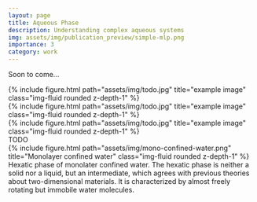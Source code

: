 ```yaml
---
layout: page
title: Aqueous Phase
description: Understanding complex aqueous systems
img: assets/img/publication_preview/simple-mlp.png
importance: 3
category: work
---
```


Soon to come...

<div class="row">
    <div class="col-sm mt-3 mt-md-0">
        {% include figure.html path="assets/img/todo.jpg" title="example image" class="img-fluid rounded z-depth-1" %}
    </div>
    <div class="col-sm mt-3 mt-md-0">
        {% include figure.html path="assets/img/todo.jpg" title="example image" class="img-fluid rounded z-depth-1" %}
    </div>
    <div class="col-sm mt-3 mt-md-0">
        {% include figure.html path="assets/img/todo.jpg" title="example image" class="img-fluid rounded z-depth-1" %}
    </div>
</div>
<div class="caption">
TODO
</div>
<div class="row">
    <div class="col-sm mt-3 mt-md-0">
        {% include figure.html path="assets/img/mono-confined-water.png" title="Monolayer confined water" class="img-fluid rounded z-depth-1" %}
    </div>
</div>
<div class="caption">
    Hexatic phase of monolater confined water. The hexatic phase is neither a solid nor a liquid, but an intermediate, which agrees with previous theories about two-dimensional materials. It is characterized by almost freely rotating but immobile water molecules.
</div>
